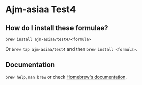 # Ajm-asiaa Test4

## How do I install these formulae?

`brew install ajm-asiaa/test4/<formula>`

Or `brew tap ajm-asiaa/test4` and then `brew install <formula>`.

## Documentation

`brew help`, `man brew` or check [Homebrew's documentation](https://docs.brew.sh).
